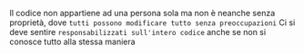 Il codice non appartiene ad una persona sola ma non è neanche senza proprietà, dove `tutti possono modificare tutto senza preoccupazioni`
Ci si deve sentire `responsabilizzati sull'intero codice` anche se non si conosce tutto alla stessa maniera